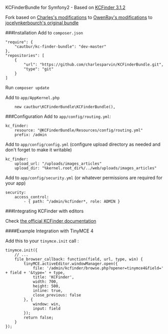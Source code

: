 KCFinderBundle for Symfony2 - Based on [KCFinder 3.1.2](http://kcfinder.sunhater.com)

Fork based on [Charles's modifications](https://github.com/charlesparvin/KCFinderBundle) to [OwenRay's modifications](https://github.com/OwenRay/KCFinderBundle) to [jocelynkerbourch's original bundle]( https://github.com/jocelynkerbourch/KCFinderBundle)

###Installation
Add to `composer.json`
```
"require": {
    "cautbur/kc-finder-bundle": "dev-master"
},
"repositories": [
    {
        "url": "https://github.com/charlesparvin/KCFinderBundle.git",
        "type": "git"
    }
]
```

Run `composer update`

Add to `app/AppKernel.php`
```
    new cautbur\KCFinderBundle\KCFinderBundle(),
```

###Configuration
Add to `app/config/routing.yml`:
```
kc_finder: 
    resource: "@KCFinderBundle/Resources/config/routing.yml" 
    prefix: /admin
```

Add to `app/config/config.yml` (configure upload directory as needed and don't forget to make it writable)
```
kc_finder:
    upload_url: "/uploads/images_articles"
    upload_dir: "%kernel.root_dir%/../web/uploads/images_articles"
```

Add to `app/config/security.yml` (or whatever permissions are required for your app)
```
security:
    access_control:
        - { path: ^/admin/kcfinder*, role: ADMIN }
```

###Integrating KCFinder with editors

Check [the official KCFinder documentation](http://kcfinder.sunhater.com/integrate)

####Example Integration with TinyMCE 4

Add this to your `tinymce.init` call :
```
tinymce.init({
    // ...
    file_browser_callback: function(field, url, type, win) {
        tinyMCE.activeEditor.windowManager.open({
            file: '/admin/kcfinder/browse.php?opener=tinymce4&field=' + field + '&type=' + type,
            title: 'KCFinder',
            width: 700,
            height: 500,
            inline: true,
            close_previous: false
        }, {
            window: win,
            input: field
        });
        return false;
    }
});
```
